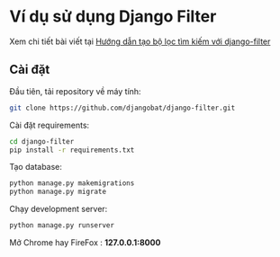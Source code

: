 # Ví dụ sử dụng Django Filter

Xem chi tiết bài viết tại [Hướng dẫn tạo bộ lọc tìm kiếm với django-filter ](https://djangobat.com/blog/huong-dan-tao-tim-kiem-dung-django-filter/)


## Cài đặt

Đầu tiên, tải repository về máy tính:

```bash
git clone https://github.com/djangobat/django-filter.git
```

Cài đặt requirements:

```bash
cd django-filter
pip install -r requirements.txt
```

Tạo database:

```bash
python manage.py makemigrations
python manage.py migrate
```

Chạy development server:

```bash
python manage.py runserver
```

Mở Chrome hay FireFox : **127.0.0.1:8000**

